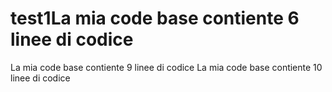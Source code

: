 # test1La mia code base contiente 6 linee di codice
La mia code base contiente 9 linee di codice
La mia code base contiente 10 linee di codice
